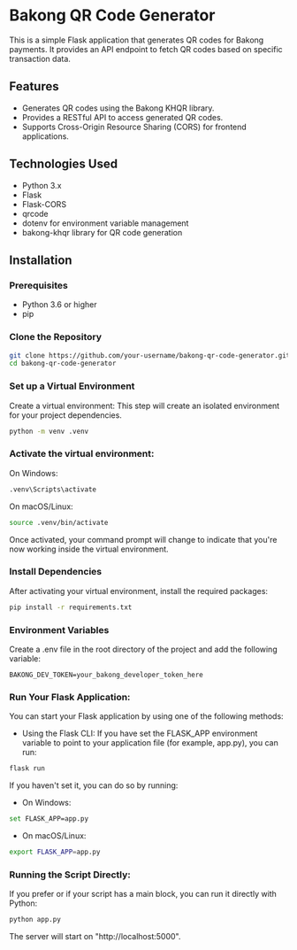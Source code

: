 # Bakong QR Code Generator

This is a simple Flask application that generates QR codes for Bakong payments. It provides an API endpoint to fetch QR codes based on specific transaction data.

## Features

- Generates QR codes using the Bakong KHQR library.
- Provides a RESTful API to access generated QR codes.
- Supports Cross-Origin Resource Sharing (CORS) for frontend applications.

## Technologies Used

- Python 3.x
- Flask
- Flask-CORS
- qrcode
- dotenv for environment variable management
- bakong-khqr library for QR code generation

## Installation

### Prerequisites

- Python 3.6 or higher
- pip

### Clone the Repository

```bash
git clone https://github.com/your-username/bakong-qr-code-generator.git
cd bakong-qr-code-generator
```
### Set up a Virtual Environment
Create a virtual environment: This step will create an isolated environment for your project dependencies.
```bash
python -m venv .venv
```
### Activate the virtual environment:

On Windows:
```bash
.venv\Scripts\activate
```
On macOS/Linux:
```bash
source .venv/bin/activate
```
Once activated, your command prompt will change to indicate that you're now working inside the virtual environment.

### Install Dependencies
After activating your virtual environment, install the required packages:

```bash
pip install -r requirements.txt
```
### Environment Variables

Create a .env file in the root directory of the project and add the following variable:
```
BAKONG_DEV_TOKEN=your_bakong_developer_token_here
```
### Run Your Flask Application: 
You can start your Flask application by using one of the following methods:

- Using the Flask CLI: 
If you have set the FLASK_APP environment variable to point to your application file (for example, app.py), you can run:
```bash
flask run
```
If you haven't set it, you can do so by running:

- On Windows:
```bash
set FLASK_APP=app.py
```
- On macOS/Linux:
```bash
export FLASK_APP=app.py
```
### Running the Script Directly: 
If you prefer or if your script has a main block, you can run it directly with Python:

```bash
python app.py
```
The server will start on "http://localhost:5000".




